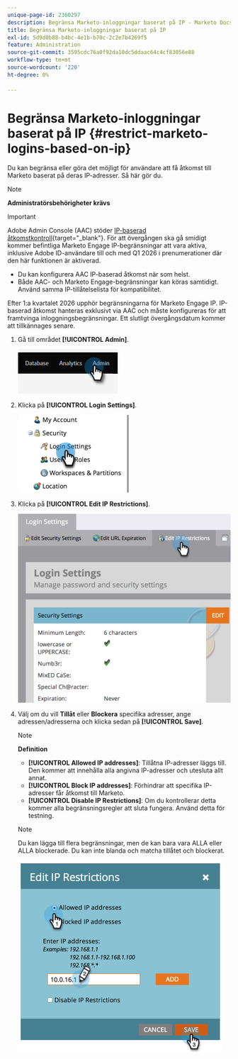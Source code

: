 ```yaml
---
unique-page-id: 2360297
description: Begränsa Marketo-inloggningar baserat på IP - Marketo Docs - produktdokumentation
title: Begränsa Marketo-inloggningar baserat på IP
exl-id: 5d9d0b88-b4bc-4e1b-b70c-2c2e7b4269f5
feature: Administration
source-git-commit: 3595cdc76a0f92da10dc5ddaac64c4cf83056e88
workflow-type: tm+mt
source-wordcount: '220'
ht-degree: 0%

---
```


# Begränsa Marketo-inloggningar baserat på IP {#restrict-marketo-logins-based-on-ip}

Du kan begränsa eller göra det möjligt för användare att få åtkomst till Marketo baserat på deras IP-adresser. Så här gör du.

>[!NOTE]
>
>**Administratörsbehörigheter krävs**

>[!IMPORTANT]
>
>Adobe Admin Console (AAC) stöder [IP-baserad åtkomstkontroll](https://helpx.adobe.com/se/enterprise/using/ip-based-access.html){target="_blank"}. För att övergången ska gå smidigt kommer befintliga Marketo Engage IP-begränsningar att vara aktiva, inklusive Adobe ID-användare till och med Q1 2026 i prenumerationer där den här funktionen är aktiverad.
>
>* Du kan konfigurera AAC IP-baserad åtkomst när som helst.
>* Både AAC- och Marketo Engage-begränsningar kan köras samtidigt. Använd samma IP-tillåtelselista för kompatibilitet.
>
>Efter 1:a kvartalet 2026 upphör begränsningarna för Marketo Engage IP. IP-baserad åtkomst hanteras exklusivt via AAC och måste konfigureras för att framtvinga inloggningsbegränsningar. Ett slutligt övergångsdatum kommer att tillkännages senare.

1. Gå till området **[!UICONTROL Admin]**.

   ![](assets/restrict-marketo-logins-based-on-ip-1.png)

1. Klicka på **[!UICONTROL Login Settings]**.

   ![](assets/restrict-marketo-logins-based-on-ip-2.png)

1. Klicka på **[!UICONTROL Edit IP Restrictions]**.

   ![](assets/restrict-marketo-logins-based-on-ip-3.png)

1. Välj om du vill **Tillåt** eller **Blockera** specifika adresser, ange adressen/adresserna och klicka sedan på **[!UICONTROL Save]**.

   >[!NOTE]
   >
   >**Definition**
   >
   >* **[!UICONTROL Allowed IP addresses]**: Tillåtna IP-adresser läggs till. Den kommer att innehålla alla angivna IP-adresser och utesluta allt annat.
   >* **[!UICONTROL Block IP addresses]**: Förhindrar att specifika IP-adresser får åtkomst till Marketo.
   >* **[!UICONTROL Disable IP Restrictions]**: Om du kontrollerar detta kommer alla begränsningsregler att sluta fungera. Använd detta för testning.

   >[!NOTE]
   >
   >Du kan lägga till flera begränsningar, men de kan bara vara ALLA eller ALLA blockerade. Du kan inte blanda och matcha tillåtet och blockerat.

   ![](assets/restrict-marketo-logins-based-on-ip-4.png)
